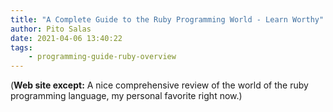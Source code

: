 ```yaml
---
title: "A Complete Guide to the Ruby Programming World - Learn Worthy"
author: Pito Salas
date: 2021-04-06 13:40:22
tags:
    - programming-guide-ruby-overview
---
```



(**Web site except:** A nice comprehensive review of the world of the ruby programming language, my personal favorite right now.) 
